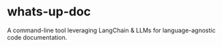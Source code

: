 # whats-up-doc
A command-line tool leveraging LangChain &amp; LLMs for language-agnostic code documentation.
